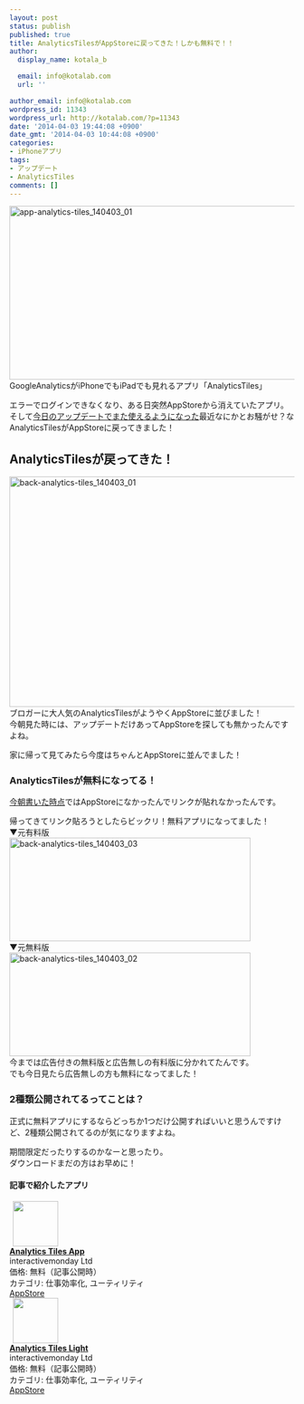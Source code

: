 ```yaml
---
layout: post
status: publish
published: true
title: AnalyticsTilesがAppStoreに戻ってきた！しかも無料で！！
author:
  display_name: kotala_b

  email: info@kotalab.com
  url: ''

author_email: info@kotalab.com
wordpress_id: 11343
wordpress_url: http://kotalab.com/?p=11343
date: '2014-04-03 19:44:08 +0900'
date_gmt: '2014-04-03 10:44:08 +0900'
categories:
- iPhoneアプリ
tags:
- アップデート
- AnalyticsTiles
comments: []
---
```

<p><img src="http://kotalab.com/wp-content/uploads/app-analytics-tiles_140403_01-546x307.jpg" alt="app-analytics-tiles_140403_01" width="546" height="307" class="alignnone size-large wp-image-11336" /><br />
GoogleAnalyticsがiPhoneでもiPadでも見れるアプリ「AnalyticsTiles」</p>
<p>エラーでログインできなくなり、ある日突然AppStoreから消えていたアプリ。<br />
そして<a href="http://kotalab.com/app-analytics-tiles" title="AnalyticsTilesのアップデートがきた！また元通り使えるようになってるよ！">今日のアップデートでまた使えるようになった</a>最近なにかとお騒がせ？なAnalyticsTilesがAppStoreに戻ってきました！<br />
<!--more--></p>
<h2>AnalyticsTilesが戻ってきた！</h2>
<p><img src="http://kotalab.com/wp-content/uploads/back-analytics-tiles_140403_01-546x407.png" alt="back-analytics-tiles_140403_01" width="546" height="407" class="alignnone size-large wp-image-11345" /><br />
ブロガーに大人気のAnalyticsTilesがようやくAppStoreに並びました！<br />
今朝見た時には、アップデートだけあってAppStoreを探しても無かったんですよね。</p>
<p>家に帰って見てみたら今度はちゃんとAppStoreに並んでました！</p>
<h3>AnalyticsTilesが無料になってる！</h3>
<p><a href="http://kotalab.com/app-analytics-tiles" title="AnalyticsTilesのアップデートがきた！また元通り使えるようになってるよ！">今朝書いた時点</a>ではAppStoreになかったんでリンクが貼れなかったんです。</p>
<p>帰ってきてリンク貼ろうとしたらビックリ！無料アプリになってました！<br />
▼元有料版<br />
<img src="http://kotalab.com/wp-content/uploads/back-analytics-tiles_140403_03.png" alt="back-analytics-tiles_140403_03" width="426" height="183" class="alignnone size-full wp-image-11347" /><br />
▼元無料版<br />
<img src="http://kotalab.com/wp-content/uploads/back-analytics-tiles_140403_02.png" alt="back-analytics-tiles_140403_02" width="426" height="183" class="alignnone size-full wp-image-11346" /><br />
今までは広告付きの無料版と広告無しの有料版に分かれてたんです。<br />
でも今日見たら広告無しの方も無料になってました！</p>
<h3>2種類公開されてるってことは？</h3>
<p>正式に無料アプリにするならどっちか1つだけ公開すればいいと思うんですけど、2種類公開されてるのが気になりますよね。</p>
<p>期間限定だったりするのかなーと思ったり。<br />
ダウンロードまだの方はお早めに！</p>
<h4 class="app">記事で紹介したアプリ</h4>
<div class="applink">
<div class="applinkimg"><a href="https://itunes.apple.com/jp/app/analytics-tiles-app/id527147208?mt=8&uo=4&at=10l4yU" rel="nofollow" target="_blank"><img hspace="6" src="http://a1432.phobos.apple.com/us/r30/Purple/v4/cf/2d/9b/cf2d9bb5-0060-baed-5991-8acf0ce3a8cf/mzl.tslbyvtf.png" width="80" /></a></div>
<div class="applinktext">
<div class="applinktitle"><strong><a href="https://itunes.apple.com/jp/app/analytics-tiles-app/id527147208?mt=8&uo=4&at=10l4yU" rel="nofollow" target="_blank">Analytics Tiles App</a></strong></div>
<div class="applinkinfo">interactivemonday Ltd</div>
<div class="applinkinfo">価格: 無料（記事公開時）</div>
<div class="applinkinfo">カテゴリ: 仕事効率化, ユーティリティ</div>
</div>
<div class="clear"></div>
<div class="appstorelink"><a href="https://itunes.apple.com/jp/app/analytics-tiles-app/id527147208?mt=8&uo=4&at=10l4yU" rel="nofollow" target="_blank">AppStore</a></div>
</div>
<div class="applink">
<div class="applinkimg"><a href="https://itunes.apple.com/jp/app/analytics-tiles-light/id521748952?mt=8&uo=4&at=10l4yU" rel="nofollow" target="_blank"><img hspace="6" src="http://a489.phobos.apple.com/us/r30/Purple/v4/d1/e9/a3/d1e9a3f9-53c9-f2ac-f6c1-852e476e8dbd/mzl.bjzqxlwz.png" width="80" /></a></div>
<div class="applinktext">
<div class="applinktitle"><strong><a href="https://itunes.apple.com/jp/app/analytics-tiles-light/id521748952?mt=8&uo=4&at=10l4yU" rel="nofollow" target="_blank">Analytics Tiles Light</a></strong></div>
<div class="applinkinfo">interactivemonday Ltd</div>
<div class="applinkinfo">価格: 無料（記事公開時）</div>
<div class="applinkinfo">カテゴリ: 仕事効率化, ユーティリティ</div>
</div>
<div class="clear"></div>
<div class="appstorelink"><a href="https://itunes.apple.com/jp/app/analytics-tiles-light/id521748952?mt=8&uo=4&at=10l4yU" rel="nofollow" target="_blank">AppStore</a></div>
</div>
